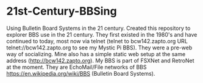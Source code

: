 # 21st-Century-BBSing
Using Bulletin Board Systems in the 21 century.
Created this repository to explorer BBS use in the 21 century. They first existed in the 1980's and have continued to today, most now via telnet (telnet to bcw142.zapto.org URL telnet://bcw142.zapto.org to see my Mystic Pi BBS). They were a pre-web way of socializing. Mine also has a simple static web setup at the same address (http://bcw142.zapto.org). My BBS is part of FSXNet and RetroNet at the moment. They are EchoMail/File networks of BBS https://en.wikipedia.org/wiki/BBS (Bulletin Board Systems).
